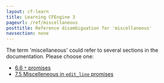 ```yaml
---
layout: cf-learn
title: Learning CFEngine 3
pageurl: /ref/miscellaneous
posttitle: Reference disambiguation for 'miscellaneous'
navsection: none
---
```


The term 'miscellaneous' could refer to several sections in the documentation. Please choose one:

- [6.6 <code>\*</code> promises](https://cfengine.com/manuals/cf3-Reference#Miscellaneous-in-common-promises)
- [7.5 Miscelleneous in <code>edit_line</code> promises](https://cfengine.com/manuals/cf3-Reference#Miscellaneous-in-edit_line-promises)
